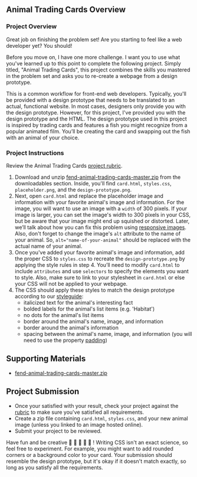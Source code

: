 ## Animal Trading Cards Overview

### Project Overview

Great job on finishing the problem set! Are you starting to feel like a web developer yet? You should!

Before you move on, I have one more challenge. I want you to use what you've learned up to this point to complete the following project. Simply titled, "Animal Trading Cards", this project combines the skills you mastered in the problem set and asks you to re-create a webpage from a design prototype.

This is a common workflow for front-end web developers. Typically, you'll be provided with a design prototype that needs to be translated to an actual, functional website. In most cases, designers only provide you with the design prototype. However, for this project, I've provided you with the design prototype and the HTML. The design prototype used in this project is inspired by trading cards and features a fish you might recognize from a popular animated film. You’ll be creating the card and swapping out the fish with an animal of your choice.

### Project Instructions

Review the Animal Trading Cards [project rubric](https://review.udacity.com/#!/projects/7428479271/rubric).

1. Download and unzip [fend-animal-trading-cards-master.zip](https://github.com/udacity/fend-animal-trading-cards/archive/master.zip) from the downloadables section. Inside, you'll find `card.html`, `styles.css`, `placeholder.png`, and the `design-prototype.png`.
2. Next, open `card.html` and replace the placeholder image and information with your favorite animal's image and information. For the image, you will want to use an image with a `width` of 300 pixels. If your image is larger, you can set the image's width to 300 pixels in your CSS, but be aware that your image might end up  squished or distorted. Later, we’ll talk about how you can fix this problem using [responsive images](https://classroom.udacity.com/nanodegrees/nd001/parts/0011345404/modules/273669854375462/lessons/3532609279/concepts/39168787570923). Also, don't forget to change the image's `alt` attribute to the name of your animal. So, `alt="name-of-your-animal"` should be replaced with the actual name of your animal.
3. Once you've added your favorite animal's image and information, add the proper CSS to `styles.css` to recreate the `design-prototype.png` by applying the style rules in step 4. You’ll need to modify `card.html` to include `attributes` and use `selectors` to specify the elements you want to style. Also, make sure to link to your stylesheet in `card.html` or else your CSS will not be applied to your webpage.
4. The CSS should apply these styles to match the design prototype according to our [styleguide](https://udacity.github.io/frontend-nanodegree-styleguide/css.html):
    - italicized text for the animal's interesting fact
    - bolded labels for the animal's list items (e.g. 'Habitat')
    - no dots for the animal's list items
    - border around the animal's name, image, and information
    - border around the animal's information
    - spacing between the animal's name, image, and information (you will need to use the property [padding](https://developer.mozilla.org/en-US/docs/Web/CSS/padding))

## Supporting Materials

- [fend-animal-trading-cards-master.zip](https://github.com/udacity/fend-animal-trading-cards/archive/master.zip)

## Project Submission

* Once your satisfied with your result, check your project against the [rubric](https://review.udacity.com/#!/projects/7428479271/rubric) to make sure you've satisfied all requirements.
* Create a zip file containing `card.html`, `styles.css`, and your new animal image (unless you linked to an image hosted online).
* Submit your project to be reviewed.

Have fun and be creative 🐠 🐍 🐅 🐼 🐫 ! Writing CSS isn't an exact science, so feel free to experiment. For example, you might want to add rounded corners or a background color to your card. Your submission should resemble the design prototype, but it's okay if it doesn't match exactly, so long as you satisfy all the requirements.
